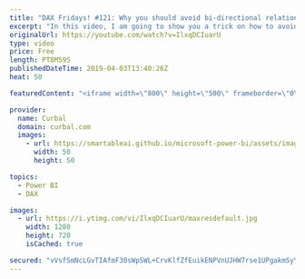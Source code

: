 ```yaml
---
title: "DAX Fridays! #121: Why you should avoid bi-directional relationships"
excerpt: "In this video, I am going to show you a trick on how to avoid bidirectional relationships in your model, even when you are a beginner.   Link to many-to many video: https://www.youtube.com/watch?v=NdrrjkvH2zo Link to how to avoid birectional relationships: https://www.youtube.com/watch?v=VDTSZJRw6r0"
originalUrl: https://youtube.com/watch?v=IlxqDCIuarU
type: video
price: Free
length: PT8M59S
publishedDateTime: 2019-04-03T13:40:26Z
heat: 50

featuredContent: "<iframe width=\"800\" height=\"500\" frameborder=\"0\" src=\"https://www.youtube.com/embed/IlxqDCIuarU\" allow=\"accelerometer; autoplay; encrypted-media; gyroscope; picture-in-picture\" allowfullscreen></iframe>"

provider:
  name: Curbal
  domain: curbal.com
  images:
    - url: https://smartableai.github.io/microsoft-power-bi/assets/images/organizations/curbal.com-50x50.jpg
      width: 50
      height: 50

topics:
  - Power BI
  - DAX

images:
  - url: https://i.ytimg.com/vi/IlxqDCIuarU/maxresdefault.jpg
    width: 1280
    height: 720
    isCached: true

secured: "vVsfSmNcLGvTIAfmF30sWpSWL+CrvKlfZfEuikENPVnUJHW7rse1UPgakmSyYQ7RItSyC8WlheltUL5ixjAtB0H5p0ynbC4Gp3jgfv2cG2fgL4c51qW1GvT7iMHZWD+RdxTgZCqr2LZWd4F6XYHOZ4COMJNnuRQX6vcQADiuwE6E5aq2XkR1NRqikLD2TIKSLCskdGQHHYWoVQgRLdqUry6Nx+VHvDnajITVLfWLcga60Edi8lKTYlw5sqaf8DjTYbLvjn9s+91XtWqXCjJtfiuMZWbHvwemOKM5x0hJKNGGAL+JdH86v2R8h16BR0mR0FGbXHmwuMFQvttiDHDze/l9yE6Q1mZU6MCA2zax/q923IpW3DB6v4ywFr7Nt3w+NXieYrxG93IK1Qp7vZULd2MJ78EnVssy6mzHDxFoCxE=;7dKNLu76Mz0zaJgtpMt5jA=="
---
```



